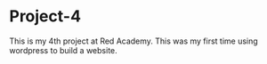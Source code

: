 # Project-4

This is my 4th project at Red Academy. This was my first time using wordpress to build a website.
